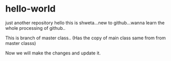 # hello-world
just another repository
hello
this is shweta...new to github...wanna learn the whole processing of github.. 

This is branch of master class.. (Has the copy of main class same from from master classs)

Now we will make the changes and update it.
